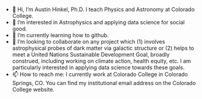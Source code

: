 - 👋 Hi, I’m Austin Hinkel, Ph.D. I teach Physics and Astronomy at Colorado College. 
- 👀 I’m interested in Astrophysics and applying data science for social good. 
- 🌱 I’m currently learning how to github. 
- 💞️ I’m looking to collaborate on any project which (1) involves astrophysical probes of dark matter via galactic structure or (2) helps to meet a United Nations Sustainable Development Goal, broadly construed, including working on climate action, health equity, etc.  I am particularly interested in applying data science towards these goals. 
- 📫 How to reach me: I currently work at Colorado College in Colorado Springs, CO.  You can find my institutional email address on the Colorado College website. 

<!---
ahinkel/ahinkel is a ✨ special ✨ repository because its `README.md` (this file) appears on your GitHub profile.
You can click the Preview link to take a look at your changes.
--->
